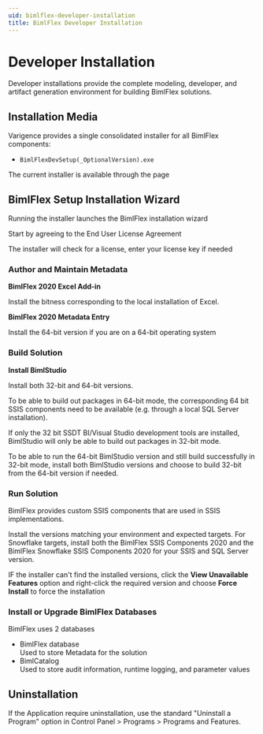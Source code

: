 ```yaml
---
uid: bimlflex-developer-installation
title: BimlFlex Developer Installation
---
```

# Developer Installation

<!-- TODO Legacy, to be deleted -->

Developer installations provide the complete modeling, developer, and artifact generation environment for building BimlFlex solutions.

## Installation Media

Varigence provides a single consolidated installer for all BimlFlex components:

* `BimlFlexDevSetup(_OptionalVersion).exe`

The current installer is available through the [](xref:bimlflex-release-notes) page

## BimlFlex Setup Installation Wizard

Running the installer launches the BimlFlex installation wizard

Start by agreeing to the End User License Agreement

The installer will check for a license, enter your license key if needed

### Author and Maintain Metadata

**BimlFlex 2020 Excel Add-in**

Install the bitness corresponding to the local installation of Excel.

**BimlFlex 2020 Metadata Entry**

Install the 64-bit version if you are on a 64-bit operating system

### Build Solution

**Install BimlStudio**

Install both 32-bit and 64-bit versions.

To be able to build out packages in 64-bit mode, the corresponding 64 bit SSIS components need to be available (e.g. through a local SQL Server installation).

If only the 32 bit SSDT BI/Visual Studio development tools are installed, BimlStudio will only be able to build out packages in 32-bit mode.

To be able to run the 64-bit BimlStudio version and still build successfully in 32-bit mode, install both BimlStudio versions and choose to build 32-bit from the 64-bit version if needed.

### Run Solution

BimlFlex provides custom SSIS components that are used in SSIS implementations.

Install the versions matching your environment and expected targets. For Snowflake targets, install both the BimlFlex SSIS Components 2020 and the BimlFlex Snowflake SSIS Components 2020 for your SSIS and SQL Server version.

IF the installer can't find the installed versions, click the **View Unavailable Features** option and right-click the required version and choose **Force Install** to force the installation

### Install or Upgrade BimlFlex Databases

BimlFlex uses 2 databases

* BimlFlex database  
    Used to store Metadata for the solution
* BimlCatalog  
    Used to store audit information, runtime logging, and parameter values

## Uninstallation

If the Application require uninstallation, use the standard "Uninstall a Program" option in Control Panel > Programs > Programs and Features.
